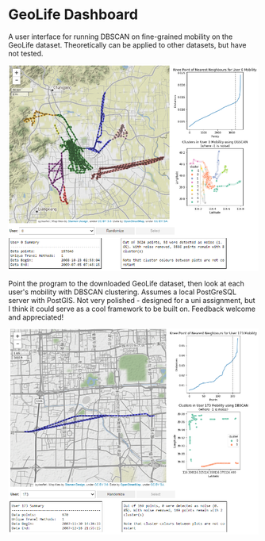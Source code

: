 # GeoLife Dashboard
A user interface for running DBSCAN on fine-grained mobility on the GeoLife dataset. Theoretically can be applied to other datasets, but have not tested.

![Dashboard Usage - Example of User 0](https://github.com/Yozpoz64/geolife-dashboard/blob/debd337b4d5897591dd75ebda2483a964bb8404c/examples/db_user0.PNG)

Point the program to the downloaded GeoLife dataset, then look at each user's mobility with DBSCAN clustering. Assumes a local PostGreSQL server with PostGIS.
Not very polished - designed for a uni assignment, but I think it could serve as a cool framework to be built on. Feedback welcome and appreciated!

![Dashboard Usage - Example of User 173 Zoomed In](https://github.com/Yozpoz64/geolife-dashboard/blob/debd337b4d5897591dd75ebda2483a964bb8404c/examples/db_user173_zoom.PNG)

